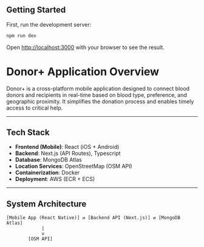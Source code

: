 ## Getting Started

First, run the development server:

```bash
npm run dev
```

Open [http://localhost:3000](http://localhost:3000) with your browser to see the result.

# Donor+ Application Overview

Donor+ is a cross-platform mobile application designed to connect blood donors and recipients in real-time based on blood type, preference, and geographic proximity. It simplifies the donation process and enables timely access to critical help.


---

## Tech Stack

- **Frontend (Mobile)**: React (iOS + Android)
- **Backend**: Next.js (API Routes), Typescript
- **Database**: MongoDB Atlas
- **Location Services**: OpenStreetMap (OSM API)
- **Containerization**: Docker
- **Deployment**: AWS (ECR + ECS)

---

## System Architecture

```text
[Mobile App (React Native)] ⇄ [Backend API (Next.js)] ⇄ [MongoDB Atlas]
             |
             v
        [OSM API]
